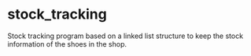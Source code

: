 # stock_tracking
Stock tracking program based on a linked list structure to keep the stock information of the shoes in the shop.
